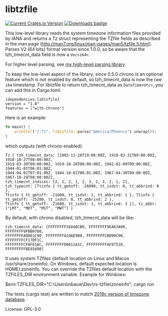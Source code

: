 # libtzfile

[![Current Crates.io Version](https://img.shields.io/crates/v/libtzfile.svg)](https://crates.io/crates/libtzfile)
[![Downloads badge](https://img.shields.io/crates/d/libtzfile.svg)](https://crates.io/crates/libtzfile)


This low-level library reads the system timezone information files provided by IANA and returns a Tz struct representing the TZfile
fields as described in the man page (<http://man7.org/linux/man-pages/man5/tzfile.5.html>).
Parses V2 (64 bits) format version since 1.0.0, so be aware that the tzh_timecnt_data field is now a `Vec<i64>`.

For higher level parsing, see [my high-level parsing library](https://crates.io/crates/tzparse).

To keep the low-level aspect of the library, since 0.5.0 chrono is an optional feature which is not enabled by default, so tzh_timecnt_data is now the raw `i64` timestamp.
For libtzfile to return tzh_timecnt_data as `DateTime<Utc>`, you can add this in Cargo.toml:
```
[dependencies.libtzfile]
version = "1.0"
features = ["with-chrono"]
```
Here is an example:
```rust
fn main() {
    println!("{:?}", libtzfile::parse("America/Phoenix").unwrap());
}
```

which outputs (with chrono enabled):
```
Tz { tzh_timecnt_data: [1883-11-18T19:00:00Z, 1918-03-31T09:00:00Z, 1918-10-27T08:00:00Z,
1919-03-30T09:00:00Z, 1919-10-26T08:00:00Z, 1942-02-09T09:00:00Z, 1944-01-01T06:01:00Z,
1944-04-01T07:01:00Z, 1944-10-01T06:01:00Z, 1967-04-30T09:00:00Z, 1967-10-29T08:00:00Z],
tzh_timecnt_indices: [2, 1, 2, 1, 2, 3, 2, 3, 2, 1, 2],
tzh_typecnt: [Ttinfo { tt_gmtoff: -26898, tt_isdst: 0, tt_abbrind: 0 },
Ttinfo { tt_gmtoff: -21600, tt_isdst: 1, tt_abbrind: 1 }, Ttinfo { tt_gmtoff: -25200, tt_isdst: 0, tt_abbrind: 2 },
Ttinfo { tt_gmtoff: -21600, tt_isdst: 1, tt_abbrind: 3 }], tz_abbr: ["LMT", "MDT", "MST", "MWT"] }
```

By default, with chrono disabled, tzh_timecnt_data will be like:
```
tzh_timecnt_data: [FFFFFFFF5E040CB0, FFFFFFFF9EA63A90, FFFFFFFF9FBB0780,
FFFFFFFFA0861C90, FFFFFFFFA19AE980, FFFFFFFFCB890C90, FFFFFFFFCF17DF1C,
FFFFFFFFCF8FE5AC, FFFFFFFFD0811A1C, FFFFFFFFFAF87510, FFFFFFFFFBE85800]
```
It uses system TZfiles (default location on Linux and Macos /usr/share/zoneinfo). On Windows, default expected location is HOME/.zoneinfo. You can override the TZfiles default location with the TZFILES_DIR environment variable. Example for Windows:

$env:TZFILES_DIR="C:\Users\nbauw\Dev\rs-tzfile\zoneinfo\"; cargo run

The tests (cargo test) are written to match [2019c version of timezone database](https://data.iana.org/time-zones/tz-link.html).

License: GPL-3.0
